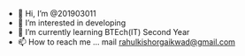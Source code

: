 - 👋 Hi, I’m @201903011
- 👀 I’m interested in developing
- 🌱 I’m currently learning BTEch(IT) Second Year
- 📫 How to reach me  ... mail rahulkishorgaikwad@gmail.com


<!---
201903011/201903011 is a ✨ special ✨ repository because its `README.md` (this file) appears on your GitHub profile.
You can click the Preview link to take a look at your changes.
--->

